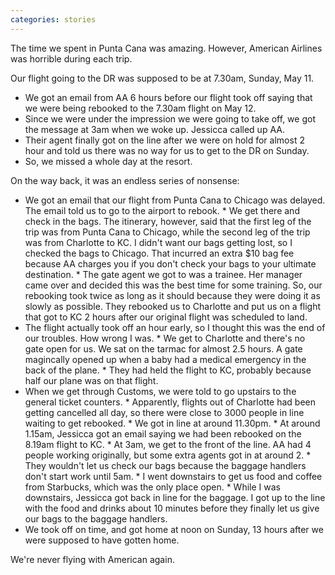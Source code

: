 ```yaml
---
categories: stories
---
```


The time we spent in Punta Cana was amazing. However, American Airlines was horrible during each trip.

Our flight going to the DR was supposed to be at 7.30am, Sunday, May 11.

 *   We got an email from AA 6 hours before our flight took off saying that we were being rebooked to the 7.30am flight on May 12.
 *   Since we were under the impression we were going to take off, we got the message at 3am when we woke up. Jessicca called up AA.
 *   Their agent finally got on the line after we were on hold for almost 2 hour and told us there was no way for us to get to the DR on Sunday.
 *   So, we missed a whole day at the resort.

On the way back, it was an endless series of nonsense:

 *   We got an email that our flight from Punta Cana to Chicago was delayed. The email told us to go to the airport to rebook.
    *   We get there and check in the bags. The itinerary, however, said that the first leg of the trip was from Punta Cana to Chicago, while the second leg of the trip was from Charlotte to KC. I didn't want our bags getting lost, so I checked the bags to Chicago. That incurred an extra $10 bag fee because AA charges you if you don't check your bags to your ultimate destination.
    *   The gate agent we got to was a trainee. Her manager came over and decided this was the best time for some training. So, our rebooking took twice as long as it should because they were doing it as slowly as possible. They rebooked us to Charlotte and put us on a flight that got to KC 2 hours after our original flight was scheduled to land.
 *   The flight actually took off an hour early, so I thought this was the end of our troubles. How wrong I was.
    *   We get to Charlotte and there's no gate open for us. We sat on the tarmac for almost 2.5 hours. A gate magincally opened up when a baby had a medical emergency in the back of the plane.
    *   They had held the flight to KC, probably because half our plane was on that flight.
 *   When we get through Customs, we were told to go upstairs to the general ticket counters.
    *   Apparently, flights out of Charlotte had been getting cancelled all day, so there were close to 3000 people in line waiting to get rebooked.
    *   We got in line at around 11.30pm.
    *   At around 1.15am, Jessicca got an email saying we had been rebooked on the 8.19am flight to KC.
    *   At 3am, we get to the front of the line. AA had 4 people working originally, but some extra agents got in at around 2.
    *   They wouldn't let us check our bags because the baggage handlers don't start work until 5am.
    *   I went downstairs to get us food and coffee from Starbucks, which was the only place open.
    *   While I was downstairs, Jessicca got back in line for the baggage. I got up to the line with the food and drinks about 10 minutes before they finally let us give our bags to the baggage handlers.
 *   We took off on time, and got home at noon on Sunday, 13 hours after we were supposed to have gotten home.

We're never flying with American again.